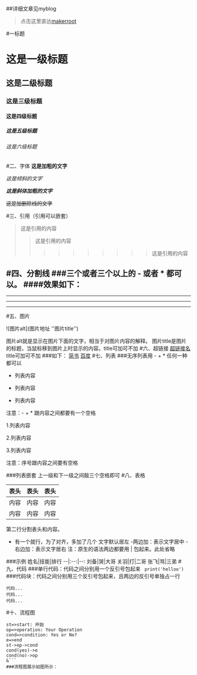 ##详细文章见myblog
>点击这里直达[makerroot](https://www.makerroot.com/detail/1)


#一标题
# 这是一级标题
## 这是二级标题
### 这是三级标题
#### 这是四级标题
##### 这是五级标题
###### 这是六级标题

#二、字体
**这是加粗的文字**

*这是倾斜的文字*`

***这是斜体加粗的文字***

~~这是加删除线的文字~~

#三、引用（引用可以嵌套）

>这是引用的内容
>>这是引用的内容
>>>>>>>>>>这是引用的内容

#四、分割线
###三个或者三个以上的 - 或者 * 都可以。
####效果如下：
---
----
***
*****
#五、图片

![图片alt](图片地址 ''图片title'')

图片alt就是显示在图片下面的文字，相当于对图片内容的解释。
图片title是图片的标题，当鼠标移到图片上时显示的内容。title可加可不加
#六、超链接
[超链接名](超链接地址 "超链接title")
title可加可不加
###如下：
[简书](http://jianshu.com)
[百度](http://baidu.com)
#七、列表
###无序列表用 - + * 任何一种都可以
- 列表内容
+ 列表内容
* 列表内容

注意：- + * 跟内容之间都要有一个空格

1.列表内容

2.列表内容

3.列表内容

注意：序号跟内容之间要有空格

###列表嵌套
上一级和下一级之间敲三个空格即可
#八、表格

表头|表头|表头
---|:--:|---:
内容|内容|内容
内容|内容|内容

第二行分割表头和内容。
- 有一个就行，为了对齐，多加了几个
文字默认居左
-两边加：表示文字居中
-右边加：表示文字居右
注：原生的语法两边都要用 | 包起来。此处省略

###示例
姓名|技能|排行
--|:--:|--:
刘备|哭|大哥
关羽|打|二哥
张飞|骂|三弟
#九、代码
###单行代码：代码之间分别用一个反引号包起来
` print('helloo')`
###代码块：代码之间分别用三个反引号包起来，且两边的反引号单独占一行
```
代码...
代码...
代码...
```
#十、流程图
```flow
st=>start: 开始
op=>operation: Your Operation
cond=>condition: Yes or No?
e=>end
st->op->cond
cond(yes)->e
cond(no)->op
&```
###流程图展示如图所示：